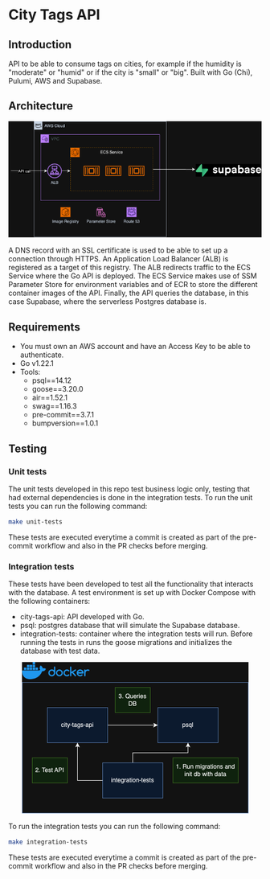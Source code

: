 # City Tags API


## Introduction

API to be able to consume tags on cities, for example if the humidity is "moderate" or "humid" or if the city is "small" or "big". Built with Go (Chi), Pulumi, AWS and Supabase.

## Architecture

<div style="text-align: center;">
  <img src="imgs/city-tags-api.png" alt="Architecture diagram">
</div>

A DNS record with an SSL certificate is used to be able to set up a connection through HTTPS. An Application Load Balancer (ALB) is registered as a target of this registry. The ALB redirects traffic to the ECS Service where the Go API is deployed. The ECS Service makes use of SSM Parameter Store for environment variables and of ECR to store the different container images of the API. Finally, the API queries the database, in this case Supabase, where the serverless Postgres database is.

## Requirements

- You must own an AWS account and have an Access Key to be able to authenticate.
- Go v1.22.1
- Tools:
    - psql==14.12
    - goose==3.20.0
    - air==1.52.1
    - swag==1.16.3
    - pre-commit==3.7.1
    - bumpversion==1.0.1

## Testing

### Unit tests

The unit tests developed in this repo test business logic only, testing that had external dependencies is done in the integration tests. To run the unit tests you can run the following command:

```bash
make unit-tests
```

These tests are executed everytime a commit is created as part of the pre-commit workflow and also in the PR checks before merging.

### Integration tests

These tests have been developed to test all the functionality that interacts with the database. A test environment is set up with Docker Compose with the following containers:

- city-tags-api: API developed with Go.
- psql: postgres database that will simulate the Supabase database.
- integration-tests: container where the integration tests will run. Before running the tests in runs the goose migrations and initializes the database with test data.

<div style="text-align: center;">
  <img src="imgs/city-tags-api-testing.png" alt="Architecture diagram">
</div>

To run the integration tests you can run the following command:

```bash
make integration-tests
```

These tests are executed everytime a commit is created as part of the pre-commit workflow and also in the PR checks before merging.
